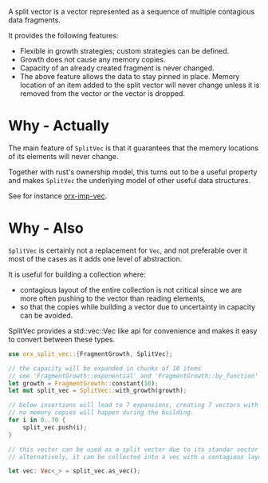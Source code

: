 A split vector is a vector represented as a sequence of
multiple contagious data fragments.

It provides the following features:

* Flexible in growth strategies; custom strategies can be defined.
* Growth does not cause any memory copies.
* Capacity of an already created fragment is never changed.
* The above feature allows the data to stay pinned in place. Memory location of an item added to the split vector will never change unless it is removed from the vector or the vector is dropped.

# Why - Actually

The main feature of `SplitVec` is that it guarantees that the memory locations of its elements
will never change.

Together with rust's ownership model, this turns out to be a useful property
and makes `SplitVec` the underlying model of other useful data structures.

See for instance [orx-imp-vec](https://crates.io/crates/orx-imp-vec).


# Why - Also

`SplitVec` is certainly not a replacement for `Vec`,
and not preferable over it most of the cases as it adds one level of abstraction.

It is useful for building a collection where:

* contagious layout of the entire collection is not critical since we are more often pushing to the vector than reading elements,
* so that the copies while building a vector due to uncertainty in capacity can be avoided.

SplitVec provides a std::vec::Vec like api for convenience and makes it easy to convert between these types.

```rust
use orx_split_vec::{FragmentGrowth, SplitVec};

// the capacity will be expanded in chunks of 10 items
// see 'FragmentGrowth::exponential' and 'FragmentGrowth::by_function' for alternative flexible growth strategies.
let growth = FragmentGrowth::constant(10);
let mut split_vec = SplitVec::with_growth(growth);

// below insertions will lead to 7 expansions, creating 7 vectors with capacity of 10.
// no memory copies will happen during the building.
for i in 0..70 {
    split_vec.push(i);
}

// this vector can be used as a split vector due to its standar vector like api.
// alternatively, it can be collected into a vec with a contagious layout once build-up is complete.

let vec: Vec<_> = split_vec.as_vec();
```

